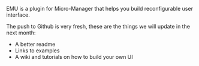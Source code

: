 EMU is a plugin for Micro-Manager that helps you build reconfigurable user interface.

The push to Github is very fresh, these are the things we will update in the next month:

* A better readme
* Links to examples
* A wiki and tutorials on how to build your own UI
